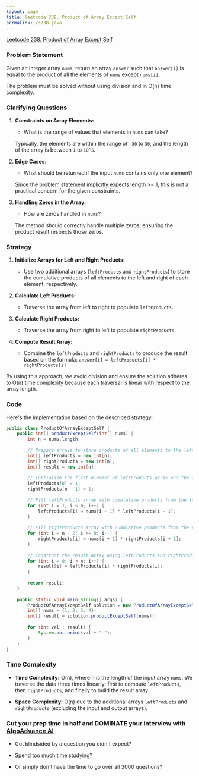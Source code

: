 ```yaml
---
layout: page
title: leetcode 238. Product of Array Except Self
permalink: /s238-java
---
```

[Leetcode 238. Product of Array Except Self](https://algoadvance.github.io/algoadvance/l238)
### Problem Statement

Given an integer array `nums`, return an array `answer` such that `answer[i]` is equal to the product of all the elements of `nums` except `nums[i]`.

The problem must be solved without using division and in O(n) time complexity.

### Clarifying Questions

1. **Constraints on Array Elements:**
   - What is the range of values that elements in `nums` can take?

   Typically, the elements are within the range of `-30` to `30`, and the length of the array is between `1` to `10^5`.

2. **Edge Cases:**
   - What should be returned if the input `nums` contains only one element?

   Since the problem statement implicitly expects length >= 1, this is not a practical concern for the given constraints.

3. **Handling Zeros in the Array:**
   - How are zeros handled in `nums`?

   The method should correctly handle multiple zeros, ensuring the product result respects those zeros.

### Strategy

1. **Initialize Arrays for Left and Right Products:**
   - Use two additional arrays (`leftProducts` and `rightProducts`) to store the cumulative products of all elements to the left and right of each element, respectively.
   
2. **Calculate Left Products:**
   - Traverse the array from left to right to populate `leftProducts`.

3. **Calculate Right Products:**
   - Traverse the array from right to left to populate `rightProducts`.

4. **Compute Result Array:**
   - Combine the `leftProducts` and `rightProducts` to produce the result based on the formula:
     `answer[i] = leftProducts[i] * rightProducts[i]`

By using this approach, we avoid division and ensure the solution adheres to O(n) time complexity because each traversal is linear with respect to the array length.

### Code

Here's the implementation based on the described strategy:

```java
public class ProductOfArrayExceptSelf {
    public int[] productExceptSelf(int[] nums) {
        int n = nums.length;
        
        // Prepare arrays to store products of all elements to the left and right of each element
        int[] leftProducts = new int[n];
        int[] rightProducts = new int[n];
        int[] result = new int[n];
        
        // Initialize the first element of leftProducts array and the last element of rightProducts array
        leftProducts[0] = 1;
        rightProducts[n - 1] = 1;
        
        // Fill leftProducts array with cumulative products from the left
        for (int i = 1; i < n; i++) {
            leftProducts[i] = nums[i - 1] * leftProducts[i - 1];
        }
        
        // Fill rightProducts array with cumulative products from the right
        for (int i = n - 2; i >= 0; i--) {
            rightProducts[i] = nums[i + 1] * rightProducts[i + 1];
        }
        
        // Construct the result array using leftProducts and rightProducts
        for (int i = 0; i < n; i++) {
            result[i] = leftProducts[i] * rightProducts[i];
        }
        
        return result;
    }
    
    public static void main(String[] args) {
        ProductOfArrayExceptSelf solution = new ProductOfArrayExceptSelf();
        int[] nums = {1, 2, 3, 4};
        int[] result = solution.productExceptSelf(nums);
        
        for (int val : result) {
            System.out.print(val + " ");
        }
    }
}
```

### Time Complexity

- **Time Complexity:** O(n), where n is the length of the input array `nums`. We traverse the data three times linearly: first to compute `leftProducts`, then `rightProducts`, and finally to build the result array.

- **Space Complexity:** O(n) due to the additional arrays `leftProducts` and `rightProducts` (excluding the input and output arrays).


### Cut your prep time in half and DOMINATE your interview with [AlgoAdvance AI](https://algoAdvance.com)

- Got blindsided by a question you didn't expect?

- Spend too much time studying?

- Or simply don't have the time to go over all 3000 questions?

